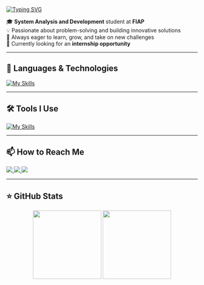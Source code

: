 <div>
  
[![Typing SVG](https://readme-typing-svg.demolab.com/?lines=Hi+there,+I'm+Guilherme!+👋🏼;You+can+call+me+Gui!&size=32&color=20B2AA&height=50&width=700&duration=6000&pause=3000)](https://git.io/typing-svg)

🎓 **System Analysis and Development** student at **FIAP**  
💡 Passionate about problem-solving and building innovative solutions  
🚀 Always eager to learn, grow, and take on new challenges  
💼 Currently looking for an **internship opportunity**  

</div>

---

## 🚀 Languages & Technologies  

[![My Skills](https://skillicons.dev/icons?i=java,js,ts,react,python,cs,cpp,dotnet,html,css,tailwind,vite,windows,linux&perline=8)](https://skillicons.dev)

---

## 🛠️ Tools I Use  

[![My Skills](https://skillicons.dev/icons?i=vscode,idea,pycharm,git,github,figma,docker&perline=8)](https://skillicons.dev)

---

## 📫 How to Reach Me  

<p align="left">
  <a href="https://www.linkedin.com/in/guilherme-romanholi-6b71782b7/" target="_blank">
    <img src="https://img.shields.io/badge/-LinkedIn-%230077B5?style=for-the-badge&logo=linkedin&logoColor=white"/>
  </a>  
  <a href="mailto:guilhermeroma343@gmail.com" target="_blank">
    <img src="https://img.shields.io/badge/Gmail-D14836?style=for-the-badge&logo=gmail&logoColor=white"/>
  </a>  
  <a href="https://instagram.com/gui_r0ma" target="_blank">
    <img src="https://img.shields.io/badge/Instagram-E4405F?style=for-the-badge&logo=instagram&logoColor=white"/>
  </a>  
</p>

---

## ⭐ GitHub Stats  

<p align="center">
  <img src="https://github-readme-stats.vercel.app/api?username=GuiRomanholi&show_icons=true&theme=tokyonight" height="180em"/>
  <img src="https://github-readme-stats.vercel.app/api/top-langs/?username=GuiRomanholi&layout=compact&theme=tokyonight&langs_count=8" height="180em"/>
</p>
